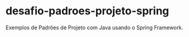 # desafio-padroes-projeto-spring
Exemplos de Padrões de Projeto com Java usando o Spring Framework.
